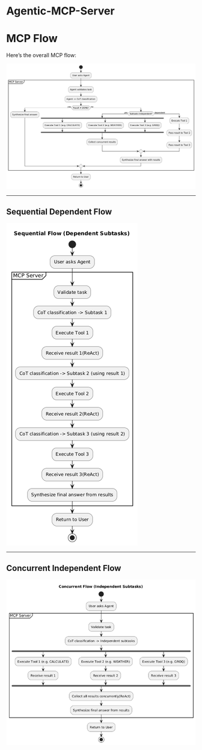 # Agentic-MCP-Server

# MCP Flow

Here’s the overall MCP flow:

![Overall MCP Flow](./images/overall%20mcp%20flow.png)

---

## Sequential Dependent Flow

![Sequential Flow](./images/Seq.png)

---

## Concurrent Independent Flow

![Concurrent Flow](./images/con.png)


